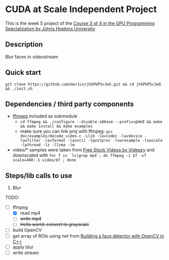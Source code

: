 # CUDA at Scale Independent Project

This is the week 5 project of the [Course 3 of 4 in the GPU Programming Specialization by Johns Hopkins University](https://www.coursera.org/learn/cuda-at-scale-for-the-enterprise/home/info)

## Description

Blur faces in videostream

## Quick start

`git clone https://github.com/mer1in/jhGPUPSc3w5.git && cd jhGPUPSc3w5 && ./init.sh`

## Dependencies / third party components

- [ffmpeg](https://www.ffmpeg.org/) included as submodule
  - `cd ffmpeg && ./configure --disable-x86asm --prefix=`pwd` && make && make install && make examples`
  - make sure you can link proj with ffmpeg: ```gcc doc/examples/decode_video.c -Llib -lavcodec -lavdevice -lavfilter -lavformat -lavutil -lpostproc -lswresample -lswscale -lpthread -lz -llzma -lm```
- video/\* samples were taken from <a target="_blank" href="http://www.videezy.com/">Free Stock Videos by Videezy</a>  and downscaled with ```for f in `ls|grep mp4`; do ffmpeg -i $f -vf scale=480:-1 video/$f ; done```

## Steps/lib calls to use
1. Blur

TODO:
- [ ] ffmpeg
  - [x] read mp4
  - [ ] ~~write mp4~~
  - [ ] ~~Hello world: convert to grayscale~~
- [ ] build OpenCV
- [ ] get array of ROIs using net from [Building a face detector with OpenCV in C++](https://medium.com/analytics-vidhya/building-a-face-detector-with-opencv-in-c-8814cd374ea1)
- [ ] apply blur
- [ ] write stream
